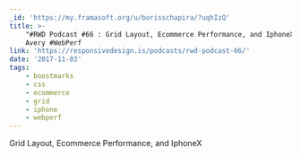 ```yaml
---
_id: 'https://my.framasoft.org/u/borisschapira/?uqhIzQ'
title: >-
    "#RWD Podcast #66 : Grid Layout, Ecommerce Performance, and IphoneX", Justin
    Avery #WebPerf
link: 'https://responsivedesign.is/podcasts/rwd-podcast-66/'
date: '2017-11-03'
tags:
    - boostmarks
    - css
    - ecommerce
    - grid
    - iphone
    - webperf
---
```


<div class="markdown"><p>Grid Layout, Ecommerce Performance, and IphoneX
</p></div>
